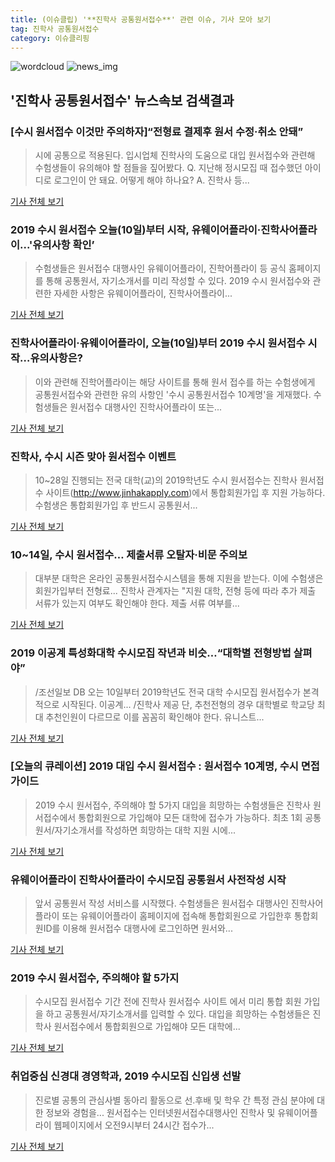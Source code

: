```yaml
---
title: (이슈클립) '**진학사 공통원서접수**' 관련 이슈, 기사 모아 보기
tag: 진학사 공통원서접수
category: 이슈클리핑
---
```

![wordcloud](https://s3.ap-northeast-2.amazonaws.com/lyrics101-wordcloud/2018-09-11-1536624016.png)
![news_img](https://user-images.githubusercontent.com/42597476/44507050-1206f400-a6e4-11e8-8d98-7ffbfebb353f.png)
## **'**진학사 공통원서접수**'** 뉴스속보 검색결과
### [수시 원서접수 이것만 주의하자]“전형료 결제후 원서 수정·취소 안돼”

>시에 공통으로 적용된다. 입시업체 진학사의 도움으로 대입 원서접수와 관련해 수험생들이 유의해야 할 점들을 짚어봤다. Q. 지난해 정시모집 때 접수했던 아이디로 로그인이 안 돼요. 어떻게 해야 하나요? A. 진학사 등...

<a href="http://www.kwnews.co.kr/view.asp?aid=218091000065&s=501" target="_blank">기사 전체 보기</a>

### 2019 수시 원서접수 오늘(10일)부터 시작, 유웨이어플라이·진학사어플라이...'유의사항 확인’

>수험생들은 원서접수 대행사인 유웨이어플라이, 진학어플라이 등 공식 홈페이지를 통해 공통원서, 자기소개서를 미리 작성할 수 있다. 2019 수시 원서접수와 관련한 자세한 사항은 유웨이어플라이, 진학사어플라이...

<a href="http://news.hankyung.com/article/201809100017I" target="_blank">기사 전체 보기</a>

### 진학사어플라이·유웨이어플라이, 오늘(10일)부터 2019 수시 원서접수 시작…유의사항은?

>이와 관련해 진학어플라이는 해당 사이트를 통해 원서 접수를 하는 수험생에게 공통원서접수와 관련한 유의 사항인 '수시 공통원서접수 10계명'을 게재했다. 수험생들은 원서접수 대행사인 진학사어플라이 또는...

<a href="http://www.etoday.co.kr/news/section/newsview.php?idxno=1661913" target="_blank">기사 전체 보기</a>

### 진학사, 수시 시즌 맞아 원서접수 이벤트

>10~28일 진행되는 전국 대학(교)의 2019학년도 수시 원서접수는 진학사 원서접수 사이트(http://www.jinhakapply.com)에서 통합회원가입 후 지원 가능하다. 수험생은 통합회원가입 후 반드시 공통원서...

<a href="http://www.chungnamilbo.com/news/articleView.html?idxno=463909" target="_blank">기사 전체 보기</a>

### 10~14일, 수시 원서접수… 제출서류 오탈자·비문 주의보

>대부분 대학은 온라인 공통원서접수시스템을 통해 지원을 받는다. 이에 수험생은 회원가입부터 전형료... 진학사 관계자는 "지원 대학, 전형 등에 따라 추가 제출 서류가 있는지 여부도 확인해야 한다. 제출 서류 여부를...

<a href="http://biz.newdaily.co.kr/site/data/html/2018/09/07/2018090700033.html" target="_blank">기사 전체 보기</a>

### 2019 이공계 특성화대학 수시모집 작년과 비슷…“대학별 전형방법 살펴야”

>/조선일보 DB 오는 10일부터 2019학년도 전국 대학 수시모집 원서접수가 본격적으로 시작된다. 이공계... /진학사 제공 단, 추천전형의 경우 대학별로 학교당 최대 추천인원이 다르므로 이를 꼼꼼히 확인해야 한다. 유니스트...

<a href="http://edu.chosun.com/site/data/html_dir/2018/09/07/2018090701100.html" target="_blank">기사 전체 보기</a>

### [오늘의 큐레이션] 2019 대입 수시 원서접수 : 원서접수 10계명, 수시 면접 가이드

>2019 수시 원서접수, 주의해야 할 5가지 대입을 희망하는 수험생들은 진학사 원서접수에서 통합회원으로 가입해야 모든 대학에 접수가 가능하다. 최초 1회 공통원서/자기소개서를 작성하면 희망하는 대학 지원 시에...

<a href="http://www.ggilbo.com/news/articleView.html?idxno=543645" target="_blank">기사 전체 보기</a>

### 유웨이어플라이 진학사어플라이 수시모집 공통원서 사전작성 시작

>앞서 공통원서 작성 서비스를 시작했다.   수험생들은 원서접수 대행사인 진학사어플라이 또는 유웨이어플라이 홈페이지에 접속해 통합회원으로 가입한후 통합회원ID를 이용해 원서접수 대행사에 로그인하면 원서와...

<a href="http://www.seoulwire.com/news/articleView.html?idxno=25491" target="_blank">기사 전체 보기</a>

### 2019 수시 원서접수, 주의해야 할 5가지

>수시모집 원서접수 기간 전에 진학사 원서접수 사이트 에서 미리 통합 회원 가입을 하고 공통원서/자기소개서를 입력할 수 있다. 대입을 희망하는 수험생들은 진학사 원서접수에서 통합회원으로 가입해야 모든 대학에...

<a href="http://www.ggilbo.com/news/articleView.html?idxno=543610" target="_blank">기사 전체 보기</a>

### 취업중심 신경대 경영학과, 2019 수시모집 신입생 선발

>진로별 공통의 관심사별 동아리 활동으로 선.후배 및 학우 간 특정 관심 분야에 대한 정보와 경험을... 원서접수는 인터넷원서접수대행사인 진학사 및 유웨이어플라이 웹페이지에서 오전9시부터 24시간 접수가...

<a href="http://www.polinews.co.kr/news/article.html?no=366621" target="_blank">기사 전체 보기</a>


